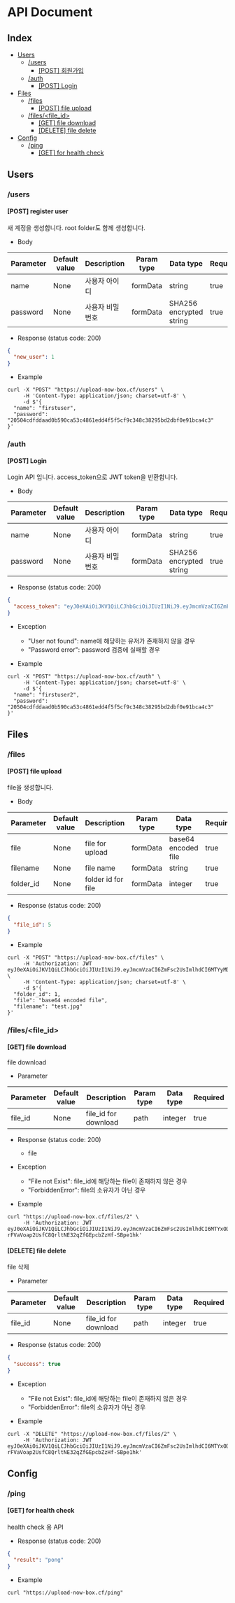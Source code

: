 # API Document
## Index
* [Users](#users-title)
  + [/users](#users-sub-title)
    - [[POST] 회원가입](#post-users)
  + [/auth](#auth-sub-title)
    - [[POST] Login](#post-auth)
* [Files](#files-title)
  + [/files](#files-sub-title)
    - [[POST] file upload](#post-files)
  + [/files/<file_id>](#files-fileid-sub-title)
    - [[GET] file download](#get-files)
    - [[DELETE] file delete](#delete-files)
* [Config](#config-title)
  + [/ping](#ping-sub-title)
    - [[GET] for health check](#get-ping)

## Users <a id="users-title"></a>
### /users <a id="users-sub-title"></a>
#### [POST] register user <a id="post-users"></a>
새 계정을 생성합니다. root folder도 함께 생성합니다.

* Body

|Parameter|Default value|Description|Param type|Data type|Required|
|---|---|---|---|---|---|
|name|None|사용자 아이디|formData|string|true|
|password|None|사용자 비밀번호|formData|SHA256 encrypted string|true|

* Response (status code: 200)
```json
{
  "new_user": 1
}
```

* Example

```commandline
curl -X "POST" "https://upload-now-box.cf/users" \
     -H 'Content-Type: application/json; charset=utf-8' \
     -d $'{
  "name": "firstuser",
  "password": "20504cdfddaad0b590ca53c4861edd4f5f5cf9c348c38295bd2dbf0e91bca4c3"
}'
```

### /auth <a id="auth-sub-title"></a>
#### [POST] Login <a id="post-auth"></a>
Login API 입니다. access_token으로 JWT token을 반환합니다.

* Body

|Parameter|Default value|Description|Param type|Data type|Required|
|---|---|---|---|---|---|
|name|None|사용자 아이디|formData|string|true|
|password|None|사용자 비밀번호|formData|SHA256 encrypted string|true|

* Response (status code: 200)
```json
{
  "access_token": "eyJ0eXAiOiJKV1QiLCJhbGciOiJIUzI1NiJ9.eyJmcmVzaCI6ZmFsc2UsImlhdCI6MTYxODQwODExNiwianRpIjoiMWQ4ZmIxNjAtNDQ3My00ZDJlLTg1NDItNzNlZjBjNTFiM2FmIiwibmJmIjoxNjE4NDA4MTE2LCJ0eXBlIjoiYWNjZXNzIiwiaWRlbnRpdHkiOjQsImV4cCI6MTYxOTAxMjkxNiwiY3JlYXRlZF9hdCI6IjIwMjEtMDQtMTRUMjI6NDc6NTUifQ.gqOjDBVegv-jACs8n1AK2BZdL2D_Ueu2-qsYLA5RAtQ"
}
```

* Exception

  + "User not found": name에 해당하는 유저가 존재하지 않을 경우
  + "Password error": password 검증에 실패할 경우

* Example
```commandline
curl -X "POST" "https://upload-now-box.cf/auth" \
     -H 'Content-Type: application/json; charset=utf-8' \
     -d $'{
  "name": "firstuser2",
  "password": "20504cdfddaad0b590ca53c4861edd4f5f5cf9c348c38295bd2dbf0e91bca4c3"
}'
```

## Files <a id="files-title"></a>
### /files <a id="files-sub-title"></a>
#### [POST] file upload <a id="post-files"></a>
file을 생성합니다.


* Body
  
|Parameter|Default value|Description|Param type|Data type|Required|
|---|---|---|---|---|---|
|file|None|file for upload|formData|base64 encoded file|true|
|filename|None|file name|formData|string|true|
|folder_id|None|folder id for file|formData|integer|true|


* Response (status code: 200)
```json
{
  "file_id": 5
}
```

* Example
```commandline
curl -X "POST" "https://upload-now-box.cf/files" \
     -H 'Authorization: JWT eyJ0eXAiOiJKV1QiLCJhbGciOiJIUzI1NiJ9.eyJmcmVzaCI6ZmFsc2UsImlhdCI6MTYyMDgzNjczMywianRpIjoiYzMxODc3MGEtMWE1NC00ZjYwLWJkNGItNWZmMmMyMzkwNGE5IiwidHlwZSI6ImFjY2VzcyIsImlkZW50aXR5IjoxLCJuYmYiOjE2MjA4MzY3MzMsImV4cCI6MTYyMTQ0MTUzMywiY3JlYXRlZF9hdCI6IjIwMjEtMDUtMDVUMTQ6NTU6MzYifQ.9pLCpFjEqkvWoxc76N8zTCUPgl90ojP893qTja_nYZo' \
     -H 'Content-Type: application/json; charset=utf-8' \
     -d $'{
  "folder_id": 1,
  "file": "base64 encoded file",
  "filename": "test.jpg"
}'
```

### /files/<file_id> <a id="files-fileid-sub-title"></a>
#### [GET] file download <a id="get-files"></a>
file download


* Parameter

|Parameter|Default value|Description|Param type|Data type|Required|
|---|---|---|---|---|---|
|file_id|None|file_id for download|path|integer|true|

* Response (status code: 200)
  + file

* Exception
  + "File not Exist": file_id에 해당하는 file이 존재하지 않은 경우
  + "ForbiddenError": file의 소유자가 아닌 경우
  
* Example
```commandline
curl "https://upload-now-box.cf/files/2" \
     -H 'Authorization: JWT eyJ0eXAiOiJKV1QiLCJhbGciOiJIUzI1NiJ9.eyJmcmVzaCI6ZmFsc2UsImlhdCI6MTYxODQxMDU3MSwianRpIjoiMjM2MmI5YzgtZjc1OS00NDAxLTljNTQtZWEyYWYxNTkwMzk3IiwibmJmIjoxNjE4NDEwNTcxLCJ0eXBlIjoiYWNjZXNzIiwiaWRlbnRpdHkiOjEsImV4cCI6MTYxOTAxNTM3MSwiY3JlYXRlZF9hdCI6IjIwMjEtMDQtMTRUMjM6Mjk6MjcifQ.-rFVaVoap2UsfC8QrltNE32qZfGEpcbZzHf-SBpe1hk'
```

#### [DELETE] file delete <a id="delete-files"></a>
file 삭제


* Parameter

|Parameter|Default value|Description|Param type|Data type|Required|
|---|---|---|---|---|---|
|file_id|None|file_id for download|path|integer|true|

* Response (status code: 200)
```json
{
  "success": true
}
```

* Exception
  + "File not Exist": file_id에 해당하는 file이 존재하지 않은 경우
  + "ForbiddenError": file의 소유자가 아닌 경우

* Example
```commandline
curl -X "DELETE" "https://upload-now-box.cf/files/2" \
     -H 'Authorization: JWT eyJ0eXAiOiJKV1QiLCJhbGciOiJIUzI1NiJ9.eyJmcmVzaCI6ZmFsc2UsImlhdCI6MTYxODQxMDU3MSwianRpIjoiMjM2MmI5YzgtZjc1OS00NDAxLTljNTQtZWEyYWYxNTkwMzk3IiwibmJmIjoxNjE4NDEwNTcxLCJ0eXBlIjoiYWNjZXNzIiwiaWRlbnRpdHkiOjEsImV4cCI6MTYxOTAxNTM3MSwiY3JlYXRlZF9hdCI6IjIwMjEtMDQtMTRUMjM6Mjk6MjcifQ.-rFVaVoap2UsfC8QrltNE32qZfGEpcbZzHf-SBpe1hk'
```

## Config <a id="config-title"></a>
### /ping <a id="ping-sub-title"></a>
#### [GET] for health check <a id="get-ping"></a>
health check 용 API


* Response (status code: 200)
```json
{
  "result": "pong"
}
```

* Example
```commandline
curl "https://upload-now-box.cf/ping"
```

